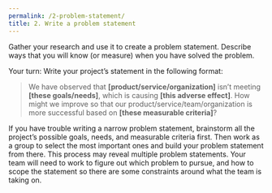 ```yaml
---
permalink: /2-problem-statement/
title: 2. Write a problem statement
---
```

Gather your research and use it to create a problem statement. Describe ways that you will know (or measure) when you have solved the problem.

Your turn: Write your project’s statement in the following format:  

 >We have observed that **[product/service/organization]** isn’t meeting
 **[these goals/needs]**, which is causing **[this adverse effect]**. How might we improve so that our product/service/team/organization is more successful based on **[these measurable criteria]**?

If you have trouble writing a narrow problem statement, brainstorm all the project’s possible goals, needs, and measurable criteria first. Then work as a group to select the most important ones and build your problem statement from there. This process may reveal multiple problem statements. Your team will need to work to figure out which problem to pursue, and how to scope the statement so there are some constraints around what the team is taking on. 
